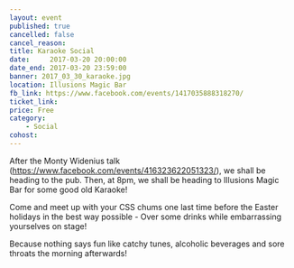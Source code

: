 ```yaml
---
layout: event
published: true
cancelled: false
cancel_reason:
title: Karaoke Social
date:     2017-03-20 20:00:00
date_end: 2017-03-20 23:59:00
banner: 2017_03_30_karaoke.jpg
location: Illusions Magic Bar
fb_link: https://www.facebook.com/events/1417035888318270/
ticket_link:
price: Free
category:
    - Social
cohost:
---
```


After the Monty Widenius talk (https://www.facebook.com/events/416323622051323/), we shall be heading to the pub. Then, at 8pm, we shall be heading to Illusions Magic Bar for some good old Karaoke!

Come and meet up with your CSS chums one last time before the Easter holidays in the best way possible - Over some drinks while embarrassing yourselves on stage!

Because nothing says fun like catchy tunes, alcoholic beverages and sore throats the morning afterwards!

